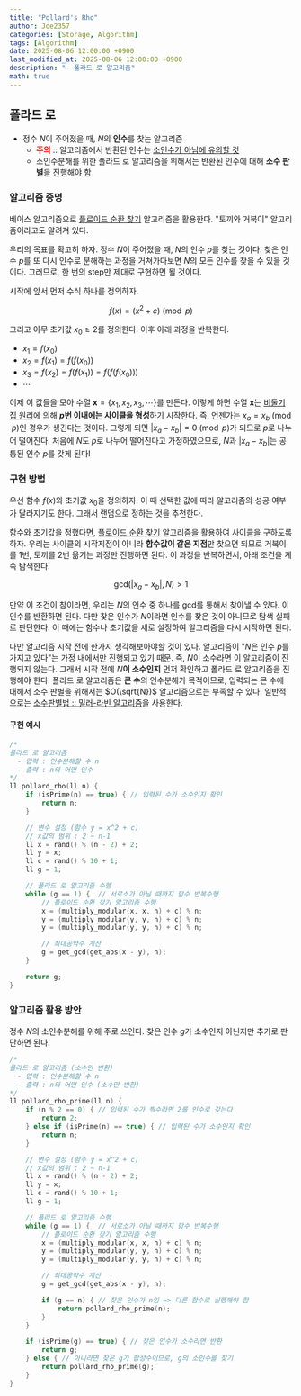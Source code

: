 ```yaml
---
title: "Pollard's Rho"
author: Joe2357
categories: [Storage, Algorithm]
tags: [Algorithm]
date: 2025-08-06 12:00:00 +0900
last_modified_at: 2025-08-06 12:00:00 +0900
description: "- 폴라드 로 알고리즘"
math: true
---
```




## 폴라드 로

- 정수 $N$이 주어졌을 때, $N$의 **인수**를 찾는 알고리즘
  - <b style="color:red">주의</b> :: 알고리즘에서 반환된 인수는 <u>소인수가 아님에 유의할 것</u>
  - 소인수분해를 위한 폴라드 로 알고리즘을 위해서는 반환된 인수에 대해 **소수 판별**을 진행해야 함



### 알고리즘 증명

베이스 알고리즘으로 [플로이드 순환 찾기](https://en.wikipedia.org/wiki/Cycle_detection#Floyd's_tortoise_and_hare) 알고리즘을 활용한다. "토끼와 거북이" 알고리즘이라고도 알려져 있다.

우리의 목표를 확고히 하자. 정수 $N$이 주어졌을 때, $N$의 인수 $p$를 찾는 것이다. 찾은 인수 $p$를 또 다시 인수로 분해하는 과정을 거쳐가다보면 $N$의 모든 인수를 찾을 수 있을 것이다. 그러므로, 한 번의 step만 제대로 구현하면 될 것이다.

시작에 앞서 먼저 수식 하나를 정의하자.  


$$
f(x) = (x^2 + c) \pmod p
$$



그리고 아무 초기값 $x_0 \geq 2$를 정의한다. 이후 아래 과정을 반복한다.

- $x_1 = f(x_0)$
- $x_2 = f(x_1) = f(f(x_0))$
- $x_3 = f(x_2) = f(f(x_1)) = f(f(f(x_0)))$
- $\cdots$

이제 이 값들을 모아 수열 $\mathbf{x} = \lbrace x_1, x_2, x_3, \cdots \rbrace$를 만든다. 이렇게 하면 수열 $\mathbf{x}$는 [비둘기집 원리](https://joe2357.github.io/posts/Pigeonhole-Principle/)에 의해 **$p$번 이내에는 사이클을 형성**하기 시작한다. 즉, 언젠가는 $x_a = x_b \pmod p$인 경우가 생긴다는 것이다. 그렇게 되면 $\vert x_a - x_b \vert = 0 \pmod p$가 되므로 $p$로 나누어 떨어진다. 처음에 $N$도 $p$로 나누어 떨어진다고 가정하였으므로, $N$과 $\vert x_a - x_b \vert$는 공통된 인수 $p$를 갖게 된다!




### 구현 방법

우선 함수 $f(x)$와 초기값 $x_0$을 정의하자. 이 때 선택한 값에 따라 알고리즘의 성공 여부가 달라지기도 한다. 그래서 랜덤으로 정하는 것을 추천한다.

함수와 초기값을 정했다면, [플로이드 순환 찾기](https://en.wikipedia.org/wiki/Cycle_detection#Floyd's_tortoise_and_hare) 알고리즘을 활용하여 사이클을 구하도록 하자. 우리는 사이클의 시작지점이 아니라 **함수값이 같은 지점**만 찾으면 되므로 거북이를 1번, 토끼를 2번 옮기는 과정만 진행하면 된다. 이 과정을 반복하면서, 아래 조건을 계속 탐색한다.  



$$
\text{gcd}(\vert x_a - x_b \vert, N) > 1
$$


만약 이 조건이 참이라면, 우리는 $N$의 인수 중 하나를 $\text{gcd}$를 통해서 찾아낼 수 있다. 이 인수를 반환하면 된다. 다만 찾은 인수가 $N$이라면 인수를 찾은 것이 아니므로 탐색 실패로 판단한다. 이 때에는 함수나 초기값을 새로 설정하여 알고리즘을 다시 시작하면 된다.

다만 알고리즘 시작 전에 한가지 생각해보아야할 것이 있다. 알고리즘이 "$N$은 인수 $p$를 가지고 있다"는 가정 내에서만 진행되고 있기 때문. 즉, $N$이 소수라면 이 알고리즘이 진행되지 않는다. 그래서 시작 전에 $N$**이 소수인지** 먼저 확인하고 폴라드 로 알고리즘을 진행해야 한다. 폴라드 로 알고리즘은 **큰 수**의 인수분해가 목적이므로, 입력되는 큰 수에 대해서 소수 판별을 위해서는 $O(\sqrt{N})$ 알고리즘으로는 부족할 수 있다. 일반적으로는 [소수판별법 :: 밀러-라빈 알고리즘](https://joe2357.github.io/posts/Prime-Number/#밀러-라빈-소수판별법)을 사용한다.



#### 구현 예시

```c
/*
폴라드 로 알고리즘
  - 입력 : 인수분해할 수 n
  - 출력 : n의 어떤 인수
*/
ll pollard_rho(ll n) {
    if (isPrime(n) == true) { // 입력된 수가 소수인지 확인
        return n;
    }

    // 변수 설정 (함수 y = x^2 + c)
    // x값의 범위 : 2 ~ n-1
    ll x = rand() % (n - 2) + 2;
    ll y = x;
    ll c = rand() % 10 + 1;
    ll g = 1;

    // 폴라드 로 알고리즘 수행
    while (g == 1) {  // 서로소가 아닐 때까지 함수 반복수행
        // 플로이드 순환 찾기 알고리즘 수행
        x = (multiply_modular(x, x, n) + c) % n;
        y = (multiply_modular(y, y, n) + c) % n;
        y = (multiply_modular(y, y, n) + c) % n;

        // 최대공약수 계산
        g = get_gcd(get_abs(x - y), n);
    }

    return g;
}
```



### 알고리즘 활용 방안

정수 $N$의 소인수분해를 위해 주로 쓰인다. 찾은 인수 $g$가 소수인지 아닌지만 추가로 판단하면 된다.

```c
/*
폴라드 로 알고리즘 (소수만 반환)
  - 입력 : 인수분해할 수 n
  - 출력 : n의 어떤 인수 (소수만 반환)
*/
ll pollard_rho_prime(ll n) {
    if (n % 2 == 0) { // 입력된 수가 짝수라면 2를 인수로 갖는다
        return 2;
    } else if (isPrime(n) == true) { // 입력된 수가 소수인지 확인
        return n;
    }

    // 변수 설정 (함수 y = x^2 + c)
    // x값의 범위 : 2 ~ n-1
    ll x = rand() % (n - 2) + 2;
    ll y = x;
    ll c = rand() % 10 + 1;
    ll g = 1;

    // 폴라드 로 알고리즘 수행
    while (g == 1) {  // 서로소가 아닐 때까지 함수 반복수행
        // 플로이드 순환 찾기 알고리즘 수행
        x = (multiply_modular(x, x, n) + c) % n;
        y = (multiply_modular(y, y, n) + c) % n;
        y = (multiply_modular(y, y, n) + c) % n;

        // 최대공약수 계산
        g = get_gcd(get_abs(x - y), n);

        if (g == n) { // 찾은 인수가 n임 => 다른 함수로 실행해야 함
            return pollard_rho_prime(n);
        }
    }

    if (isPrime(g) == true) { // 찾은 인수가 소수라면 반환
        return g;
    } else { // 아니라면 찾은 g가 합성수이므로, g의 소인수를 찾기
        return pollard_rho_prime(g);
    }
}
```




